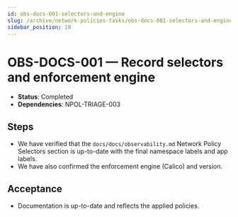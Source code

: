 ```yaml
---
id: obs-docs-001-selectors-and-engine
slug: /archive/network-policies-tasks/obs-docs-001-selectors-and-engine
sidebar_position: 19
---
```


# OBS-DOCS-001 — Record selectors and enforcement engine

- **Status**: Completed
- **Dependencies**: NPOL-TRIAGE-003

## Steps

- We have verified that the `docs/docs/observability.md` Network Policy Selectors section is up-to-date with the final namespace labels and app labels.
- We have also confirmed the enforcement engine (Calico) and version.

## Acceptance

- Documentation is up-to-date and reflects the applied policies.
